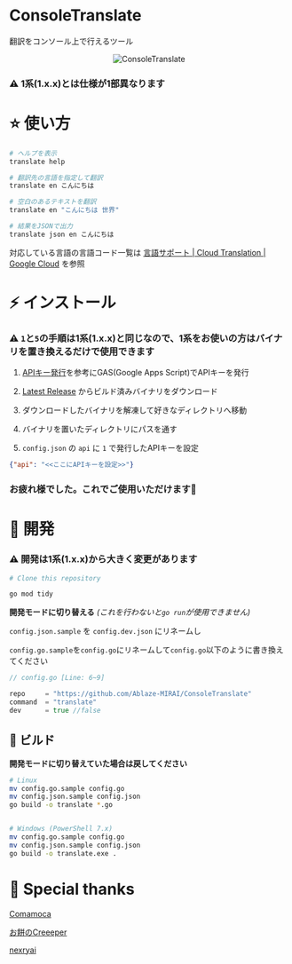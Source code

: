 # ConsoleTranslate

翻訳をコンソール上で行えるツール

<div align="center">

![ConsoleTranslate](./docs/image_v2.gif)

</div>

### ⚠ 1系(1.x.x)とは仕様が1部異なります

# ⭐ 使い方

```bash
# ヘルプを表示
translate help

# 翻訳先の言語を指定して翻訳
translate en こんにちは

# 空白のあるテキストを翻訳
translate en "こんにちは 世界"

# 結果をJSONで出力
translate json en こんにちは
```

対応している言語の言語コード一覧は [言語サポート  |  Cloud Translation  |  Google Cloud](https://cloud.google.com/translate/docs/languages) を参照

# ⚡ インストール

### ⚠ `1`と`5`の手順は1系(1.x.x)と同じなので、1系をお使いの方はバイナリを置き換えるだけで使用できます

1. [APIキー発行](./API.md)を参考にGAS(Google Apps Script)でAPIキーを発行

2. [Latest Release](https://github.com/Ablaze-MIRAI/ConsoleTranslate/releases) からビルド済みバイナリをダウンロード

3. ダウンロードしたバイナリを解凍して好きなディレクトリへ移動

4. バイナリを置いたディレクトリにパスを通す

5. `config.json` の `api` に `1` で発行したAPIキーを設定

```json
{"api": "<<ここにAPIキーを設定>>"}
```

### お疲れ様でした。これでご使用いただけます🎉

# 🌠 開発

### ⚠ 開発は1系(1.x.x)から大きく変更があります

```bash
# Clone this repository

go mod tidy
```

**開発モードに切り替える** *(これを行わないと`go run`が使用できません)*

`config.json.sample` を `config.dev.json` にリネームし

`config.go.sample`を`config.go`にリネームして`config.go`以下のように書き換えてください

```go
// config.go [Line: 6~9]

repo     = "https://github.com/Ablaze-MIRAI/ConsoleTranslate"
command  = "translate"
dev      = true //false
```

## 🔧 ビルド

**開発モードに切り替えていた場合は戻してください**

```bash
# Linux
mv config.go.sample config.go
mv config.json.sample config.json
go build -o translate *.go


# Windows (PowerShell 7.x)
mv config.go.sample config.go
mv config.json.sample config.json
go build -o translate.exe .
```

# 💌 Special thanks

[Comamoca](https://github.com/Comamoca)

[お餅のCreeeper](https://github.com/creeper-0910)

[nexryai](https://github.com/nexryai)
